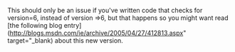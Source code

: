 This should only be an issue if you've written code that checks for version=6, instead of version =>6, but that happens so you might want read [the following blog entry](http://blogs.msdn.com/ie/archive/2005/04/27/412813.aspx" target="_blank) about this new version.